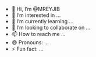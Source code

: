 - 👋 Hi, I’m @MREYJIB
- 👀 I’m interested in ...
- 🌱 I’m currently learning ...
- 💞️ I’m looking to collaborate on ...
- 📫 How to reach me ...
- 😄 Pronouns: ...
- ⚡ Fun fact: ...

<!---
MREYJIB/MREYJIB is a ✨ special ✨ repository because its `README.md` (this file) appears on your GitHub profile.
You can click the Preview link to take a look at your changes.
--->
